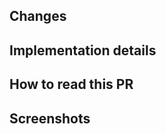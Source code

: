 ## Changes

<!--
  Required.

  Briefly describe the changes introduced by this pull request.
  Also link relevant issues with the "closes", "fixes" or "resolves" keywords,
  and add co-authors where appropriate with the "co-authored-by" keyword.

  Example:
  Implemented the functionality to update the user's name.
  Closes #42
  Co-authored-by: @octocat
-->

## Implementation details

<!--
  Optional.

  If useful for the code review, describe implementation details and, if
  necessary, why a certain approach was chosen.

  Example:
  Changes are introduced to the controller and the database model. UI changes
  are not in the scope of this PR.
-->

## How to read this PR

<!--
  Optional.

  If useful for the code review, add some guidance for how to read this PR,
  including links preview builds.

  Example:
  Please start reviewing the changes to the controller files. Then check the
  changes to the database files. This way, you will have more context about the
  changes made to the database model.
  You can test the changes at https://preview-42.example.com/profile/update
-->

## Screenshots

<!--
  Optional.

  If relevant (e.g. UI changes are introduced), add screenshots or videos
  depicting the changes. Ideally, showing the before and after situations.
-->
